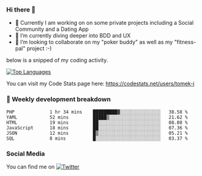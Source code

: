 ### Hi there 👋


- 🔭 Currently I am working on on some private projects including a Social Community and a Dating App
- 🌱 I’m currently diving deeper into BDD and UX
- 👯 I’m looking to collaborate on my "poker buddy" as well as my "fitness-pal" project :-)

below is a snipped of my coding activity.
<!--
**tomek-i/tomek-i** is a ✨ _special_ ✨ repository because its `README.md` (this file) appears on your GitHub profile.

Here are some ideas to get you started:

- 🔭 I’m currently working on ...
- 🌱 I’m currently learning ...
- 👯 I’m looking to collaborate on ...
- 🤔 I’m looking for help with ...
- 💬 Ask me about ...
- 📫 How to reach me: ...
- 😄 Pronouns: ...
- ⚡ Fun fact: ...
-->
[![Top Languages](https://github-readme-stats.vercel.app/api/top-langs/?username=tomek-i&layout=compact)](https://github.com/tomek-i)

You can visit my Code Stats page here: https://codestats.net/users/tomek-i

### 💬 Weekly development breakdown
<!--START_SECTION:waka-->

```text
PHP             1 hr 34 mins    █████████▓░░░░░░░░░░░░░░░   38.58 %
YAML            52 mins         █████▒░░░░░░░░░░░░░░░░░░░   21.62 %
HTML            19 mins         ██░░░░░░░░░░░░░░░░░░░░░░░   08.08 %
JavaScript      18 mins         ██░░░░░░░░░░░░░░░░░░░░░░░   07.36 %
JSON            12 mins         █▒░░░░░░░░░░░░░░░░░░░░░░░   05.21 %
SQL             8 mins          █░░░░░░░░░░░░░░░░░░░░░░░░   03.37 %
```

<!--END_SECTION:waka-->

<!-- Actual text -->

### Social Media
You can find me on [![Twitter][1.2]][1]

<!-- Icons -->

[1.2]: http://i.imgur.com/wWzX9uB.png 


<!-- Links to your social media accounts -->

[1]: https://twitter.com/tomek_i
